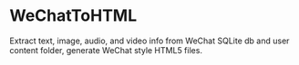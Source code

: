 # WeChatToHTML
Extract text, image, audio, and video info from WeChat SQLite db and user content folder, generate WeChat style HTML5 files.

